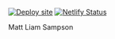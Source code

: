 [![Deploy site](https://github.com/SampsonML/SampsonML.github.io/actions/workflows/deploy.yml/badge.svg)](https://github.com/SampsonML/SampsonML.github.io/actions/workflows/deploy.yml)
[![Netlify Status](https://api.netlify.com/api/v1/badges/08f1fb14-2f20-42b6-a348-a53f2c468ddc/deploy-status)](https://app.netlify.com/projects/mattsampson/deploys)

Matt Liam Sampson
